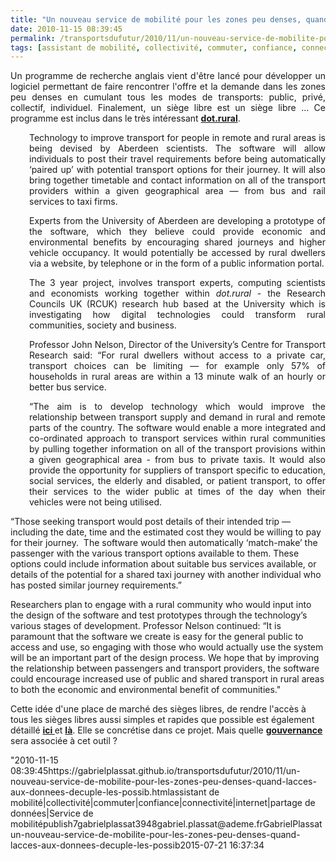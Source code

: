 ```yaml
---
title: "Un nouveau service de mobilité pour les zones peu denses, quand l'accès aux données décuple les possibilités"
date: 2010-11-15 08:39:45
permalink: /transportsdufutur/2010/11/un-nouveau-service-de-mobilite-pour-les-zones-peu-denses-quand-lacces-aux-donnees-decuple-les-possib.html
tags: [assistant de mobilité, collectivité, commuter, confiance, connectivité, internet, partage de données, Service de mobilité]
---
```


<p style="text-align: justify">Un programme de recherche anglais vient d'être lancé pour développer un logiciel permettant de faire rencontrer l'offre et la demande dans les zones peu denses en cumulant tous les modes de transports: public, privé, collectif, individuel. Finalement, un siège libre est un siège libre ... Ce programme est inclus dans le très intéressant <strong><a href="http://www.dotrural.ac.uk/new-project-launched-match-making-technology-transport" target="_blank">dot.rural</a></strong>. </p>  <!--more-->   <div id="news_teaser" style="text-align: justify"> <p style="padding-left: 30px">Technology to improve transport for people in remote and rural areas is being devised by Aberdeen scientists. The software will allow individuals to post their travel requirements before being automatically ‘paired up’ with potential transport options for their journey. It will also bring together timetable and contact information on all of the transport providers within a given geographical area — from bus and rail services to taxi firms.</p> </div> <div id="news_content"> <p style="text-align: justify;padding-left: 30px">Experts from the University of Aberdeen are developing a prototype of the software, which they believe could provide economic and environmental benefits by encouraging shared journeys and higher vehicle occupancy. It would potentially be accessed by rural dwellers via a website, by telephone or in the form of a public information portal.</p> <p style="text-align: justify;padding-left: 30px">The 3 year project, involves transport experts, computing scientists and economists working together within <em>dot.rural</em> - the Research Councils UK (RCUK) research hub based at the University which is investigating how digital technologies could transform rural communities, society and business. </p> <p style="text-align: justify;padding-left: 30px">Professor John Nelson, Director of the University’s Centre for Transport Research said: “For rural dwellers without access to a private car, transport choices can be limiting — for example only 57% of households in rural areas are within a 13 minute walk of an hourly or better bus service.</p> <p style="text-align: justify;padding-left: 30px">“The aim is to develop technology which would improve the relationship between transport supply and demand in rural and remote parts of the country. The software would enable a more integrated and co-ordinated approach to transport services within rural communities by pulling together information on all of the transport provisions within a given geographical area - from bus to private taxis. It would also provide the opportunity for suppliers of transport specific to education, social services, the elderly and disabled, or patient transport, to offer their services to the wider public at times of the day when their vehicles were not being utilised.</p> <p style=""text-align: justifypadding-left: 30px"">“Those seeking transport would post details of their intended trip — including the date, time and the estimated cost they would be willing to pay for their journey.  The software would then automatically ‘match-make’ the passenger with the various transport options available to them. These options could include information about suitable bus services available, or details of the potential for a shared taxi journey with another individual who has posted similar journey requirements.”</p> <p style=""text-align: justifypadding-left: 30px"">Researchers plan to engage with a rural community who would input into the design of the software and test prototypes through the technology’s various stages of development. Professor Nelson continued: “It is paramount that the software we create is easy for the general public to access and use, so engaging with those who would actually use the system will be an important part of the design process. We hope that by improving the relationship between passengers and transport providers, the software could encourage increased use of public and shared transport in rural areas to both the economic and environmental benefit of communities."</p> <p style=""text-align: justify"">Cette idée d'une place de marché des sièges libres, de rendre l'accès à tous les sièges libres aussi simples et rapides que possible est également détaillé <strong><a href="https://gabrielplassat.github.io/transportsdufutur/2010/07/quand-le-yield-management-setendra-a-tous-les-modes-de-transport.html"" target=""_blank"">ici </a></strong>et <strong><a href="https://gabrielplassat.github.io/transportsdufutur/2010/03/metanote-tdf-2-le-marche-des-mobilites-20.html"" target=""_blank"">là</a></strong>. Elle se concrétise dans ce projet. Mais quelle <strong><a href="https://gabrielplassat.github.io/transportsdufutur/2010/10/la-mobilite-20-est-accessible-quels-sont-les-risques-sera-t-elle-meilleure-pour-tous.html"" target=""_blank"">gouvernance </a></strong>sera associée à cet outil ?</p> </div>"2010-11-15 08:39:45https://gabrielplassat.github.io/transportsdufutur/2010/11/un-nouveau-service-de-mobilite-pour-les-zones-peu-denses-quand-lacces-aux-donnees-decuple-les-possib.htmlassistant de mobilité|collectivité|commuter|confiance|connectivité|internet|partage de données|Service de mobilitépublish7gabrielplassat3948gabriel.plassat@ademe.frGabrielPlassatun-nouveau-service-de-mobilite-pour-les-zones-peu-denses-quand-lacces-aux-donnees-decuple-les-possib2015-07-21 16:37:34

